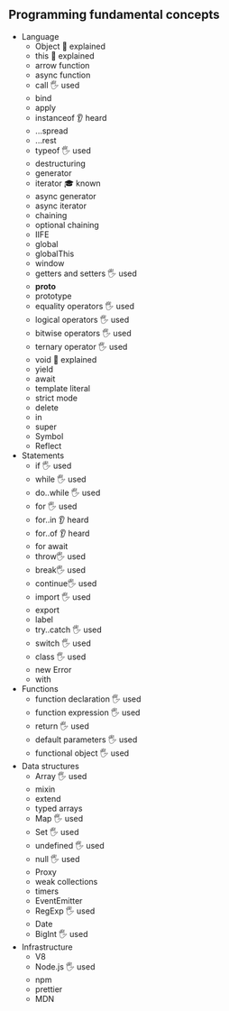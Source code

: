 ## Programming fundamental concepts

- Language
  - Object 🙋 explained
  - this 🙋 explained
  - arrow function
  - async function
  - call 🖐️ used
  - bind
  - apply
  - instanceof 👂 heard
  - ...spread
  - ...rest
  - typeof 🖐️ used
  - destructuring
  - generator
  - iterator 🎓 known
  - async generator
  - async iterator
  - chaining
  - optional chaining
  - IIFE
  - global
  - globalThis
  - window
  - getters and setters 🖐️ used
  - __proto__
  - prototype
  - equality operators 🖐️ used
  - logical operators 🖐️ used
  - bitwise operators 🖐️ used
  - ternary operator 🖐️ used
  - void 🙋 explained
  - yield
  - await
  - template literal
  - strict mode
  - delete
  - in
  - super
  - Symbol
  - Reflect
- Statements
  - if 🖐️ used
  - while 🖐️ used
  - do..while 🖐️ used
  - for 🖐️ used
  - for..in 👂 heard
  - for..of 👂 heard
  - for await
  - throw🖐️ used
  - break🖐️ used
  - continue🖐️ used
  - import 🖐️ used
  - export
  - label
  - try..catch 🖐️ used
  - switch 🖐️ used
  - class 🖐️ used
  - new Error
  - with
- Functions
  - function declaration 🖐️ used
  - function expression 🖐️ used
  - return 🖐️ used
  - default parameters 🖐️ used
  - functional object 🖐️ used
- Data structures
  - Array 🖐️ used
  - mixin
  - extend
  - typed arrays
  - Map 🖐️ used
  - Set 🖐️ used
  - undefined 🖐️ used
  - null 🖐️ used
  - Proxy
  - weak collections
  - timers
  - EventEmitter
  - RegExp 🖐️ used
  - Date
  - BigInt 🖐️ used
- Infrastructure
  - V8
  - Node.js 🖐️ used
  - npm
  - prettier
  - MDN
